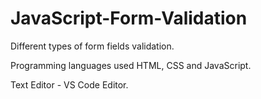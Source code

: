 # JavaScript-Form-Validation

Different types of form fields validation.

Programming languages used HTML, CSS and JavaScript.

Text Editor - VS Code Editor.

